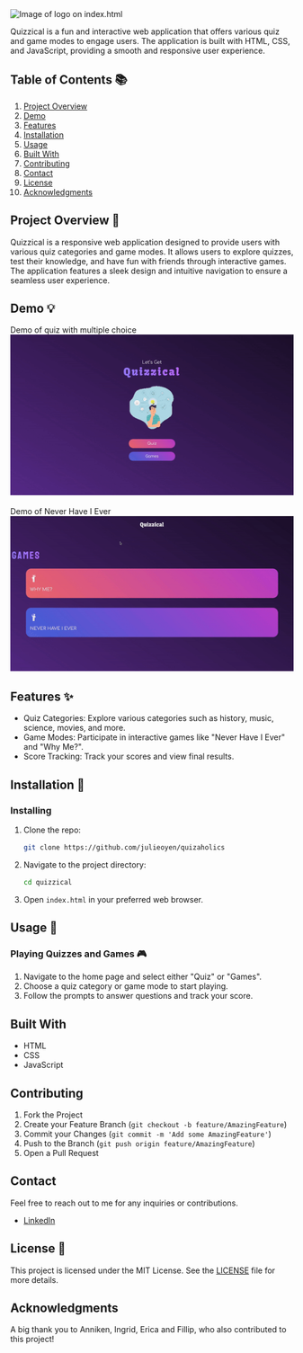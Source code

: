 
<img src="assets/icons/letsgetquizzical.png" alt="Image of logo on index.html">

Quizzical is a fun and interactive web application that offers various quiz and game modes to engage users. The application is built with HTML, CSS, and JavaScript, providing a smooth and responsive user experience.

## Table of Contents 📚

1. [Project Overview](#project-overview)
2. [Demo](#demo)
3. [Features](#features)
4. [Installation](#installation)
5. [Usage](#usage)
6. [Built With](#built-with)
7. [Contributing](#contributing)
8. [Contact](#contact)
9. [License](#license)
10. [Acknowledgments](#acknowledgments)

## Project Overview 📝

Quizzical is a responsive web application designed to provide users with various quiz categories and game modes. It allows users to explore quizzes, test their knowledge, and have fun with friends through interactive games. The application features a sleek design and intuitive navigation to ensure a seamless user experience.

## Demo 💡

Demo of quiz with multiple choice<br>
<img src="assets/animation/index.gif" alt="Demo of the application"> <br> <br>
Demo of Never Have I Ever<br>
<img src="assets/animation/games.gif" alt="Demo of the application"><br>

## Features ✨

- Quiz Categories: Explore various categories such as history, music, science, movies, and more.
- Game Modes: Participate in interactive games like "Never Have I Ever" and "Why Me?".
- Score Tracking: Track your scores and view final results.


## Installation 🎥

### Installing

1. Clone the repo:

    ```bash
    git clone https://github.com/julieoyen/quizaholics
    ```

2. Navigate to the project directory:

    ```bash
    cd quizzical
    ```

3. Open `index.html` in your preferred web browser.

## Usage 🔧

### Playing Quizzes and Games 🎮

1. Navigate to the home page and select either "Quiz" or "Games".
2. Choose a quiz category or game mode to start playing.
3. Follow the prompts to answer questions and track your score.

## Built With

- HTML
- CSS
- JavaScript

## Contributing

1. Fork the Project
2. Create your Feature Branch (`git checkout -b feature/AmazingFeature`)
3. Commit your Changes (`git commit -m 'Add some AmazingFeature'`)
4. Push to the Branch (`git push origin feature/AmazingFeature`)
5. Open a Pull Request

## Contact

Feel free to reach out to me for any inquiries or contributions.

- [LinkedIn](https://www.linkedin.com/in/julie-bertine-%C3%B8yen-872b0a233/)

## License 📜

This project is licensed under the MIT License. See the [LICENSE](LICENSE) file for more details.

## Acknowledgments

A big thank you to Anniken, Ingrid, Erica and Fillip, who also contributed to this project!

